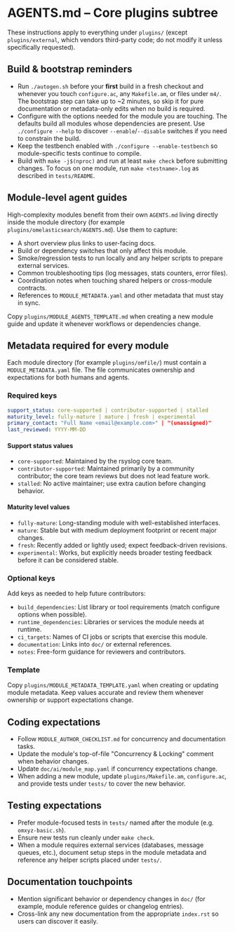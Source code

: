 # AGENTS.md – Core plugins subtree

These instructions apply to everything under `plugins/` (except `plugins/external`,
which vendors third-party code; do not modify it unless specifically requested).

## Build & bootstrap reminders
- Run `./autogen.sh` before your **first** build in a fresh checkout and
  whenever you touch `configure.ac`, any `Makefile.am`, or files under `m4/`.
  The bootstrap step can take up to ~2 minutes, so skip it for pure
  documentation or metadata-only edits when no build is required.
- Configure with the options needed for the module you are touching.  The
  defaults build all modules whose dependencies are present.  Use
  `./configure --help` to discover `--enable`/`--disable` switches if you need
  to constrain the build.
- Keep the testbench enabled with `./configure --enable-testbench` so
  module-specific tests continue to compile.
- Build with `make -j$(nproc)` and run at least `make check` before submitting
  changes.  To focus on one module, run `make <testname>.log` as described in
  `tests/README`.

## Module-level agent guides
High-complexity modules benefit from their own `AGENTS.md` living directly
inside the module directory (for example `plugins/omelasticsearch/AGENTS.md`).
Use them to capture:

- A short overview plus links to user-facing docs.
- Build or dependency switches that only affect this module.
- Smoke/regression tests to run locally and any helper scripts to prepare
  external services.
- Common troubleshooting tips (log messages, stats counters, error files).
- Coordination notes when touching shared helpers or cross-module contracts.
- References to `MODULE_METADATA.yaml` and other metadata that must stay in
  sync.

Copy `plugins/MODULE_AGENTS_TEMPLATE.md` when creating a new module guide and
update it whenever workflows or dependencies change.

## Metadata required for every module
Each module directory (for example `plugins/omfile/`) must contain a
`MODULE_METADATA.yaml` file.  The file communicates ownership and expectations
for both humans and agents.

### Required keys
```yaml
support_status: core-supported | contributor-supported | stalled
maturity_level: fully-mature | mature | fresh | experimental
primary_contact: "Full Name <email@example.com>" | "(unassigned)"
last_reviewed: YYYY-MM-DD
```

#### Support status values
- `core-supported`: Maintained by the rsyslog core team.
- `contributor-supported`: Maintained primarily by a community contributor; the
  core team reviews but does not lead feature work.
- `stalled`: No active maintainer; use extra caution before changing behavior.

#### Maturity level values
- `fully-mature`: Long-standing module with well-established interfaces.
- `mature`: Stable but with medium deployment footprint or recent major changes.
- `fresh`: Recently added or lightly used; expect feedback-driven revisions.
- `experimental`: Works, but explicitly needs broader testing feedback before it
  can be considered stable.

### Optional keys
Add keys as needed to help future contributors:
- `build_dependencies`: List library or tool requirements (match configure
  options when possible).
- `runtime_dependencies`: Libraries or services the module needs at runtime.
- `ci_targets`: Names of CI jobs or scripts that exercise this module.
- `documentation`: Links into `doc/` or external references.
- `notes`: Free-form guidance for reviewers and contributors.

### Template
Copy `plugins/MODULE_METADATA_TEMPLATE.yaml` when creating or updating
module metadata.  Keep values accurate and review them whenever ownership or
support expectations change.

## Coding expectations
- Follow `MODULE_AUTHOR_CHECKLIST.md` for concurrency and documentation tasks.
- Update the module's top-of-file "Concurrency & Locking" comment when
  behavior changes.
- Update `doc/ai/module_map.yaml` if concurrency expectations change.
- When adding a new module, update `plugins/Makefile.am`, `configure.ac`, and
  provide tests under `tests/` to cover the new behavior.

## Testing expectations
- Prefer module-focused tests in `tests/` named after the module (e.g.
  `omxyz-basic.sh`).
- Ensure new tests run cleanly under `make check`.
- When a module requires external services (databases, message queues, etc.),
  document setup steps in the module metadata and reference any helper scripts
  placed under `tests/`.

## Documentation touchpoints
- Mention significant behavior or dependency changes in `doc/` (for example,
  module reference guides or changelog entries).
- Cross-link any new documentation from the appropriate `index.rst` so users
  can discover it easily.
